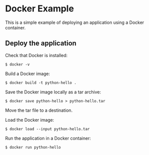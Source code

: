 # Docker Example

This is a simple example of deploying an application using a Docker container.

## Deploy the application

Check that Docker is installed:
```
$ docker -v
```
Build a Docker image:
```
$ docker build -t python-hello .
```
Save the Docker image locally as a tar archive:
```
$ docker save python-hello > python-hello.tar
```
Move the tar file to a destination.

Load the Docker image:
```
$ docker load --input python-hello.tar 
```
Run the application in a Docker container:
```
$ docker run python-hello
```
